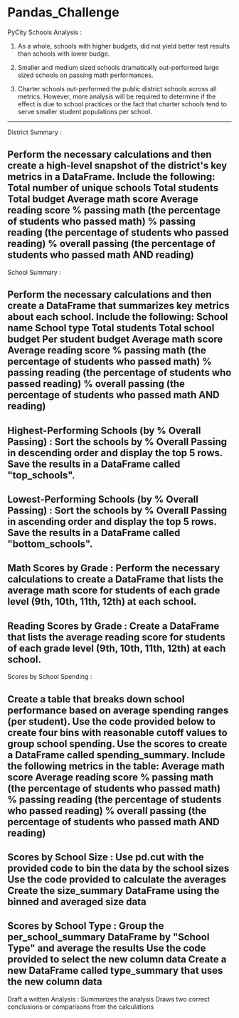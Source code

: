# Pandas_Challenge

PyCity Schools Analysis :

1) As a whole, schools with higher budgets, did not yield better test results than schools with lower budge.

2) Smaller and medium sized schools dramatically out-performed large sized schools on passing math performances.

3) Charter schools out-performed the public district schools across all metrics. However, more analysis will be required to   determine if the effect is due to school practices or the fact that charter schools tend to serve smaller student populations per school.
----------------------------------------------------------------------------------------------------------------------------

District Summary :

Perform the necessary calculations and then create a high-level snapshot of the district's key metrics in a DataFrame.
Include the following:
Total number of unique schools
Total students
Total budget
Average math score
Average reading score
% passing math (the percentage of students who passed math)
% passing reading (the percentage of students who passed reading)
% overall passing (the percentage of students who passed math AND reading)
--------------------------------------------------------------------------------------------------------------------------

School Summary :

Perform the necessary calculations and then create a DataFrame that summarizes key metrics about each school.
Include the following:
School name
School type
Total students
Total school budget
Per student budget
Average math score
Average reading score
% passing math (the percentage of students who passed math)
% passing reading (the percentage of students who passed reading)
% overall passing (the percentage of students who passed math AND reading)
---------------------------------------------------------------------------------------------------------------------------

Highest-Performing Schools (by % Overall Passing) :
Sort the schools by % Overall Passing in descending order and display the top 5 rows.
Save the results in a DataFrame called "top_schools".
---------------------------------------------------------------------------------------------------------------------------
Lowest-Performing Schools (by % Overall Passing) :
Sort the schools by % Overall Passing in ascending order and display the top 5 rows.
Save the results in a DataFrame called "bottom_schools".
----------------------------------------------------------------------------------------------------------------------------
Math Scores by Grade :
Perform the necessary calculations to create a DataFrame that lists the average math score for students of each grade level (9th, 10th, 11th, 12th) at each school.
-----------------------------------------------------------------------------------------------------------------------------
Reading Scores by Grade :
Create a DataFrame that lists the average reading score for students of each grade level (9th, 10th, 11th, 12th) at each school.
-------------------------------------------------------------------------------------------------------------------------------
Scores by School Spending :

Create a table that breaks down school performance based on average spending ranges (per student).
Use the code provided below to create four bins with reasonable cutoff values to group school spending.
Use the scores to create a DataFrame called spending_summary.
Include the following metrics in the table:
Average math score
Average reading score
% passing math (the percentage of students who passed math)
% passing reading (the percentage of students who passed reading)
% overall passing (the percentage of students who passed math AND reading)
------------------------------------------------------------------------------------------------------------------------------

Scores by School Size :
Use pd.cut with the provided code to bin the data by the school sizes 
Use the code provided to calculate the averages
Create the size_summary DataFrame using the binned and averaged size data
-----------------------------------------------------------------------------------------------------------------------------

Scores by School Type :
Group the per_school_summary DataFrame by "School Type" and average the results
Use the code provided to select the new column data
Create a new DataFrame called type_summary that uses the new column data
------------------------------------------------------------------------------------------------------------------------------

Draft a written Analysis :
Summarizes the analysis
Draws two correct conclusions or comparisons from the calculations



